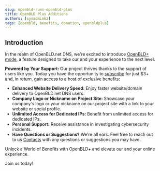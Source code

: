 ```yaml
---
slug: openbld-runs-openbld-plus
title: OpenBLD Plus Additions
authors: [sysadminkz]
tags: [openbld, benefits, donation, openbldplus]
---
```


## Introduction
In the realm of OpenBLD.net DNS, we're excited to introduce [OpenBLD+ mode](/docs/overwiew/openbld-plus), a feature designed to take our and your experience to the next level.

**Powered by Your Support:**
Our project thrives thanks to the support of users like you. 
Today you have the opportunity to [subscribe](/docs/donation) for just $3+ and, in return, gain access to a host of exclusive benefits:

- **Enhanced Website Delivery Speed:** Enjoy faster website/domain delivery to OpenBLD.net DNS users.
- **Company Logo or Nickname on Project Site:** Showcase your company's logo or your nickname on our project site with a link to your website or social profile.
- **Unlimited Access for Dedicated IPs:** Benefit from unlimited access for dedicated IPs.
- **Personal Support:** Receive assistance in investigating cybersecurity incidents.
- **Have Questions or Suggestions?** We're all ears. Feel free to reach out to us [Contacts](/docs/contacts) with any questions or suggestions you may have.

Unlock a World of Benefits with OpenBLD+ and elevate our and your online experience. 

Join us today!
